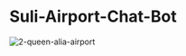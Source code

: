 # Suli-Airport-Chat-Bot
![2-queen-alia-airport](https://user-images.githubusercontent.com/95575258/163692768-0aedbfaf-f18c-4ffa-9ffc-3485c9935d45.jpg)
